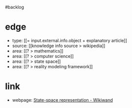 #backlog

# edge
- type: [[= input.external.info.object + explanatory article]]
- source: [[knowledge info source > wikipedia]]
- area: [[? > mathematics]]
- area: [[? > computer science]]
- area: [[? > state space]]
- area: [[? > reality modeling framework]]

# link
- webpage: [State-space representation - Wikiwand](https://www.wikiwand.com/en/State-space_representation)